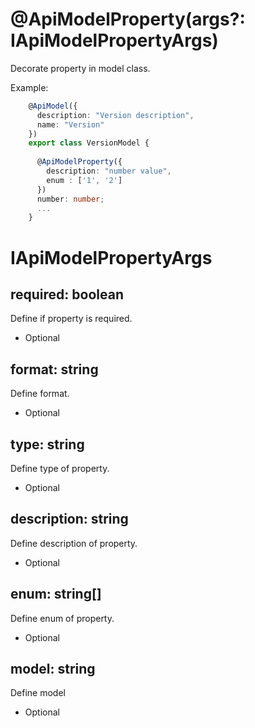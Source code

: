 # @ApiModelProperty(args?: IApiModelPropertyArgs)

Decorate property in model class.

Example:

```ts
    @ApiModel({
      description: "Version description",
      name: "Version"
    })
    export class VersionModel {
    
      @ApiModelProperty({
        description: "number value",
        enum : ['1', '2']
      })
      number: number;
      ...
    }
```

# IApiModelPropertyArgs

## required: boolean

Define if property is required.
- Optional

## format: string

Define format.
- Optional

## type: string

Define type of property.
- Optional

## description: string
Define description of property.
- Optional

## enum: string[]

Define enum of property.
- Optional

## model: string

Define model
- Optional